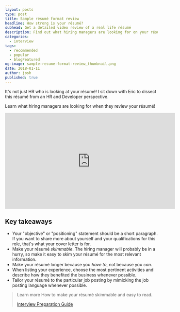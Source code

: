 ```yaml
---
layout: posts
type: post
title: Sample résumé format review
headline: How strong is your résumé?
subhead: Get a detailed video review of a real life résumé
description: Find out what hiring managers are looking for on your résumé, plus common mistakes to avoid so your résumé doesn't end up on the bottom of the pile.
categories:
  - interview
tags:
  - recommended
  - popular
  - blogFeatured
og-image: sample-resume-format-review_thumbnail.png
date: 2018-01-11
author: josh
published: true
---
```

It's not just HR who is looking at your résumé! I sit down with Eric to dissect this résumé from an HR and Developer perspective.

Learn what hiring managers are looking for when they review your résumé!
	
<iframe width="560" height="315" src="https://www.youtube.com/embed/9t6Fs-1tEQI" title="Sample resume format review" frameborder="0" allow="accelerometer; autoplay; clipboard-write; encrypted-media; gyroscope; picture-in-picture" allowfullscreen></iframe>

## Key takeaways

- Your "objective" or "positioning" statement should be a short paragraph. If you want to share more about yourself and your qualifications for this role, that's what your cover letter is for.
- Make your résumé _skimmable_. The hiring manager will probably be in a hurry, so make it easy to skim your résumé for the most relevant information.
- Make your résumé longer because you _have to_, not because you _can_.
- When listing your experience, choose the most pertinent activities and describe how they benefited the business whenever possible.
- Tailor your résumé to the particular job posting by mimicking the job posting language whenever possible.

<blockquote class="ico link-callout">
  <p><span>Learn more</span> How to make your résumé skimmable and easy to read.</p>
  <p><a href="/interview-preparation-guide/">Interview Preparation Guide <i class="fas fa-angle-double-right"></i></a></p>
</blockquote>
